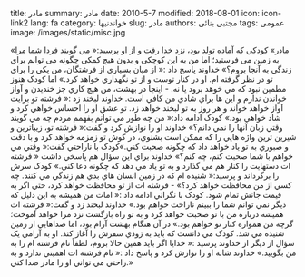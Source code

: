 title: مادر
summary: مادر
date: 2010-5-7
modified: 2018-08-01
icon:  icon-link2
lang: fa
category: خواندنیها
slug: مادر
authors: مجتبی بنائی
tags: عمومی
image: /images/static/misc.jpg

«مادر» کودکي که آماده تولد بود، نزد خدا رفت و از او پرسيد:« مي گويند  فردا شما مرا به زمين مي فرستيد؛ اما من به اين کوچکي و بدون هيچ کمکي  چگونه مي توانم براي زندگي به آنجا بروم؟» خداوند پاسخ داد :« از ميان  بسياري از فرشتگان، من يکي را براي تو در نظر گرفته ام. او در کنار توست و  از تو نگهداري خواهد کرد.» اما کودک هنوز مطمين نبود که مي خوهد برود يا  نه. - اينجا در بهشت، من هيچ کاري جز خنديدن و آواز خواندن ندارم و اين ها  براي شادي من کافي است.  خداوند لبخند زد :« فرشته تو برايت آواز خواهد  خواند و هر روز به تو لبخند خواهد زد. تو عشق او را احساس خواهي کرد و شاد  خواهي بود.» کودک ادامه داد:« من چه طور مي توانم بفهمم مردم چه مي گويند  وقتي زبان آنها را نمي دانم؟»  خداوند او را نوازش کرد و گفت:« فرشته تو،  زيباترين و شيرين ترين واژه هايي را که ممکن است بشنوي، در گوش تو زمزمه  خواهد کرد و با دقت و صبوري به تو ياد خواهد داد که چگونه صحبت کني.»کودک  با ناراحتي گفت:« وقتي مي خواهم با شما صحبت کنم، چه کنم؟»  خداوند براي اين  سؤال هم پاسخي داشت  « فرشته ات دستهايت را کنار هم مي گذارد و به تو ياد مي دهد که چگونه دعا  کني.» کودک سرش را برگرداند و پرسيد:« شنيده ام که در زمين انسان هاي بدي  هم زندگي مي کنند. چه کسي از من محافظت خواهد کرد؟» - فرشته ات از تو  محافظت خواهد کرد، حتي اگر به قيمت جانش تمام شود. کودک با نگراني ادامه  داد :« امات من هميشه به اين دليل که ديگر نمي توانم شما را ببينم ناراحت  خواهم بود.» خداوند لبخند زد و گفت:« فرشته ات هميشه درباره من با تو صحبت  خواهد کرد و به تو راه بازگشت نزد مرا خواهد آموخت؛ گرچه من همواره کنار تو  خواهم بود.» در آن هنگام بهشت آرام بود، اما صداهايي از زمين شنيده مي شد.  کودک مي دانست که بايد به زودي سفرش را آغاز کند. او به آرامي يک سؤال از  ديگر از خداوند پرسيد :« خدايا اگر بايد همين حالا بروم، لطفاً نام فرشته  ام را به من بگوييد.» خداوند شانه او را نوازش کرد و پاسخ داد :« نام فرشته  ات اهميتي ندارد و به راحتي مي تواني او را مادر صدا کني.»